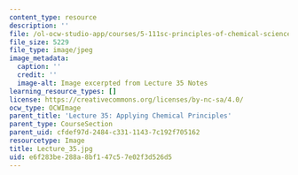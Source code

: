 ```yaml
---
content_type: resource
description: ''
file: /ol-ocw-studio-app/courses/5-111sc-principles-of-chemical-science-fall-2014/e6f283be288a8bf147c57e02f3d526d5_Lecture_35.jpg
file_size: 5229
file_type: image/jpeg
image_metadata:
  caption: ''
  credit: ''
  image-alt: Image excerpted from Lecture 35 Notes
learning_resource_types: []
license: https://creativecommons.org/licenses/by-nc-sa/4.0/
ocw_type: OCWImage
parent_title: 'Lecture 35: Applying Chemical Principles'
parent_type: CourseSection
parent_uid: cfdef97d-2484-c331-1143-7c192f705162
resourcetype: Image
title: Lecture_35.jpg
uid: e6f283be-288a-8bf1-47c5-7e02f3d526d5
---
```


